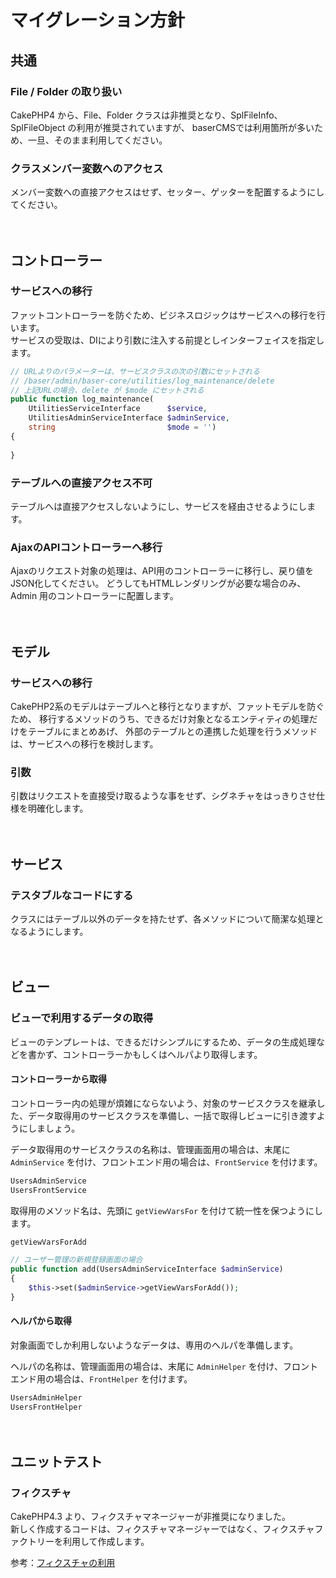 # マイグレーション方針

## 共通

### File / Folder の取り扱い
CakePHP4 から、File、Folder クラスは非推奨となり、SplFileInfo、SplFileObject の利用が推奨されていますが、
baserCMSでは利用箇所が多いため、一旦、そのまま利用してください。
　
### クラスメンバー変数へのアクセス
メンバー変数への直接アクセスはせず、セッター、ゲッターを配置するようにしてください。

　
## コントローラー
### サービスへの移行
ファットコントローラーを防ぐため、ビジネスロジックはサービスへの移行を行います。  
サービスの受取は、DIにより引数に注入する前提としインターフェイスを指定します。

```php
// URLよりのパラメーターは、サービスクラスの次の引数にセットされる
// /baser/admin/baser-core/utilities/log_maintenance/delete
// 上記URLの場合、delete が $mode にセットされる
public function log_maintenance(
    UtilitiesServiceInterface      $service,
    UtilitiesAdminServiceInterface $adminService,
    string                         $mode = '')
{
  
}
```
### テーブルへの直接アクセス不可
テーブルへは直接アクセスしないようにし、サービスを経由させるようにします。

### AjaxのAPIコントローラーへ移行
Ajaxのリクエスト対象の処理は、API用のコントローラーに移行し、戻り値をJSON化してください。
どうしてもHTMLレンダリングが必要な場合のみ、Admin 用のコントローラーに配置します。

　
## モデル
### サービスへの移行
CakePHP2系のモデルはテーブルへと移行となりますが、ファットモデルを防ぐため、
移行するメソッドのうち、できるだけ対象となるエンティティの処理だけをテーブルにまとめあげ、
外部のテーブルとの連携した処理を行うメソッドは、サービスへの移行を検討します。
### 引数
引数はリクエストを直接受け取るような事をせず、シグネチャをはっきりさせ仕様を明確化します。

　
## サービス
### テスタブルなコードにする
クラスにはテーブル以外のデータを持たせず、各メソッドについて簡潔な処理となるようにします。

　
## ビュー
### ビューで利用するデータの取得
ビューのテンプレートは、できるだけシンプルにするため、データの生成処理などを書かず、コントローラーかもしくはヘルパより取得します。

#### コントローラーから取得
コントローラー内の処理が煩雑にならないよう、対象のサービスクラスを継承した、データ取得用のサービスクラスを準備し、一括で取得しビューに引き渡すようにしましょう。

データ取得用のサービスクラスの名称は、管理画面用の場合は、末尾に `AdminService` を付け、フロントエンド用の場合は、`FrontService` を付けます。

```php
UsersAdminService
UsersFrontService
```
取得用のメソッド名は、先頭に `getViewVarsFor` を付けて統一性を保つようにします。

```php
getViewVarsForAdd
```

```php
// ユーザー管理の新規登録画面の場合
public function add(UsersAdminServiceInterface $adminService)
{
    $this->set($adminService->getViewVarsForAdd());
}
```

#### ヘルパから取得

対象画面でしか利用しないようなデータは、専用のヘルパを準備します。

ヘルパの名称は、管理画面用の場合は、末尾に `AdminHelper` を付け、フロントエンド用の場合は、`FrontHelper` を付けます。

```php
UsersAdminHelper
UsersFrontHelper
```

　
## ユニットテスト

### フィクスチャ
CakePHP4.3 より、フィクスチャマネージャーが非推奨になりました。  
新しく作成するコードは、フィクスチャマネージャーではなく、フィクスチャファクトリーを利用して作成します。

参考：[フィクスチャの利用](../test/fixture)
　

　
